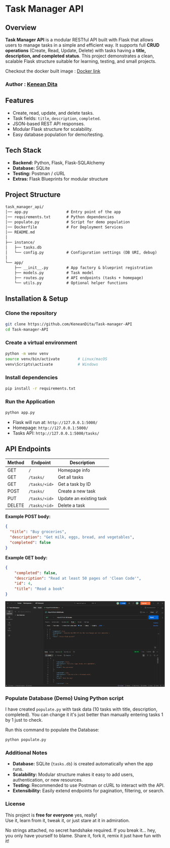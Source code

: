 # Task Manager API

## Overview

**Task Manager API** is a modular RESTful API built with Flask that allows users to manage tasks in a simple and efficient way. It supports full **CRUD operations** (Create, Read, Update, Delete) with tasks having a **title, description, and completed status**.
This project demonstrates a clean, scalable Flask structure suitable for learning, testing, and small projects.

Checkout the docker built image : [Docker link](https://hub.docker.com/repository/docker/keneandita/taskmanagerapi/general)

### Author : [Kenean Dita](https://github.com/KeneanDita)

## Features

* Create, read, update, and delete tasks.
* Task fields: `title`, `description`, `completed`.
* JSON-based REST API responses.
* Modular Flask structure for scalability.
* Easy database population for demo/testing.

## Tech Stack

* **Backend:** Python, Flask, Flask-SQLAlchemy
* **Database:** SQLite
* **Testing:** Postman / cURL
* **Extras:** Flask Blueprints for modular structure

## Project Structure

```PS
task_manager_api/
│── app.py                 # Entry point of the app
│── requirements.txt       # Python dependencies
│── populate.py            # Script for demo population
│── Dockerfile             # For Deployment Services
│── README.md
│
├── instance/
│   ├── tasks.db
│   └── config.py          # Configuration settings (DB URI, debug)
│
└── app/
    ├── __init__.py        # App factory & blueprint registration
    ├── models.py          # Task model
    ├── routes.py          # API endpoints (tasks + homepage)
    └── utils.py           # Optional helper functions
```

## Installation & Setup

### Clone the repository

```bash
git clone https://github.com/KeneanDita/Task-manager-API
cd Task-manager-API
```

### Create a virtual environment

```bash
python -m venv venv
source venv/bin/activate        # Linux/macOS
venv\Scripts\activate           # Windows
```

### Install dependencies

```bash
pip install -r requirements.txt
```

### Run the Application

```bash
python app.py
```

* Flask will run at: `http://127.0.0.1:5000/`
* Homepage: `http://127.0.0.1:5000/`
* Tasks API: `http://127.0.0.1:5000/tasks/`

## API Endpoints

| Method | Endpoint      | Description             |
| ------ | ------------- | ----------------------- |
| GET    | `/`           | Homepage info           |
| GET    | `/tasks/`     | Get all tasks           |
| GET    | `/tasks/<id>` | Get a task by ID        |
| POST   | `/tasks/`     | Create a new task       |
| PUT    | `/tasks/<id>` | Update an existing task |
| DELETE | `/tasks/<id>` | Delete a task           |

**Example POST body:**

```json
{
  "title": "Buy groceries",
  "description": "Get milk, eggs, bread, and vegetables",
  "completed": false
}
```

**Example GET body:**

```json
{
    "completed": false,
    "description": "Read at least 50 pages of 'Clean Code'",
    "id": 4,
    "title": "Read a book"
}
```

![Project Diagram](instance/r.png)

### Populate Database (Demo) Using Python script

I have created `populate.py` with task data (10 tasks with title, description, completed). You can change it it's just better than manually entering tasks 1 by 1 just to check.

Run this command to populate the Database:

```bash
python populate.py
```

### Additional Notes

* **Database:** SQLite (`tasks.db`) is created automatically when the app runs.
* **Scalability:** Modular structure makes it easy to add users, authentication, or new resources.
* **Testing:** Recommended to use Postman or cURL to interact with the API.
* **Extensibility:** Easily extend endpoints for pagination, filtering, or search.

### License

This project is **free for everyone** yes, really!  
Use it, learn from it, tweak it, or just stare at it in admiration.

No strings attached, no secret handshake required.
If you break it… hey, you only have yourself to blame.
Share it, fork it, remix it just have fun with it!
